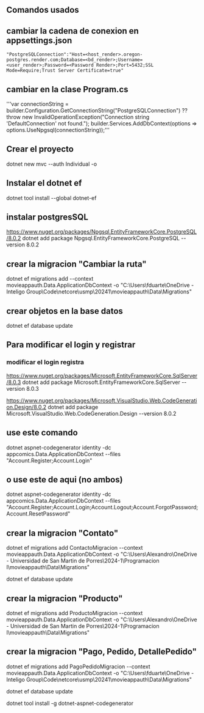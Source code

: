 ## Comandos usados

## cambiar la cadena de conexion en appsettings.json
    "PostgreSQLConnection":"Host=<host_render>.oregon-postgres.render.com;Database=<bd_render>;Username=<user_render>;Password=<Password Render>;Port=5432;SSL Mode=Require;Trust Server Certificate=true"

## cambiar en la clase Program.cs
'''var connectionString = builder.Configuration.GetConnectionString("PostgreSQLConnection") ?? throw new InvalidOperationException("Connection string 'DefaultConnection' not found.");
builder.Services.AddDbContext<ApplicationDbContext>(options =>
    options.UseNpgsql(connectionString));'''


## Crear el proyecto
dotnet new mvc --auth Individual -o <movieappauth>

## Instalar el dotnet ef
dotnet tool install --global dotnet-ef

## instalar postgresSQL
https://www.nuget.org/packages/Npgsql.EntityFrameworkCore.PostgreSQL/8.0.2
dotnet add package Npgsql.EntityFrameworkCore.PostgreSQL --version 8.0.2

## crear la migracion "Cambiar la ruta"
dotnet ef migrations add <CambiarAqui> --context movieappauth.Data.ApplicationDbContext -o "C:\Users\fduarte\OneDrive - Inteligo Group\Code\netcore\usmp\20241\movieappauth\Data\Migrations" 

## crear objetos en la base datos
dotnet ef database update

## Para modificar el login y registrar

### modificar el login registra

https://www.nuget.org/packages/Microsoft.EntityFrameworkCore.SqlServer/8.0.3
dotnet add package Microsoft.EntityFrameworkCore.SqlServer --version 8.0.3

https://www.nuget.org/packages/Microsoft.VisualStudio.Web.CodeGeneration.Design/8.0.2
dotnet add package Microsoft.VisualStudio.Web.CodeGeneration.Design --version 8.0.2

## use este comando
dotnet aspnet-codegenerator identity -dc appcomics.Data.ApplicationDbContext --files "Account.Register;Account.Login"

## o use este de aqui (no ambos)
dotnet aspnet-codegenerator identity -dc appcomics.Data.ApplicationDbContext --files "Account.Register;Account.Login;Account.Logout;Account.ForgotPassword;Account.ResetPassword"


## crear la migracion "Contato"
dotnet ef migrations add ContactoMigracion --context movieappauth.Data.ApplicationDbContext -o "C:\Users\Alexandro\OneDrive - Universidad de San Martin de Porres\2024-1\Programacion I\movieappauth\Data\Migrations" 

dotnet ef database update

## crear la migracion "Producto"
dotnet ef migrations add ProductoMigracion --context movieappauth.Data.ApplicationDbContext -o "C:\Users\Alexandro\OneDrive - Universidad de San Martin de Porres\2024-1\Programacion I\movieappauth\Data\Migrations" 

## crear la migracion "Pago, Pedido, DetallePedido"
dotnet ef migrations add PagoPedidoMigracion --context movieappauth.Data.ApplicationDbContext -o "C:\Users\fduarte\OneDrive - Inteligo Group\Code\netcore\usmp\20241\movieappauth\Data\Migrations"

dotnet ef database update

 dotnet tool install -g dotnet-aspnet-codegenerator